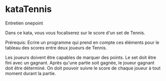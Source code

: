 # kataTennis
Entretien onepoint


Dans ce kata, vous vous focaliserez sur le score d'un set de Tennis.

Prérequis:
Ecrire un programme qui prend en compte ces éléments pour le tableau des scores entre deux joueurs de Tennis.
 
Les joueurs doivent être capables de marquer des points.
Le set doit être fini avec un gagnant.
Après qu'une partie soit gagnée, le joueur gagnant doit être déterminé.
On doit pouvoir suivre le score de chaque joueur à tout moment durant la partie.
